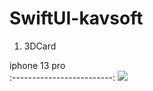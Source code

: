 # SwiftUI-kavsoft

1. 3DCard

 iphone 13 pro           
:-------------------------:
![](https://user-images.githubusercontent.com/47676921/160323213-d743cc1b-090c-40f6-8838-6d2702de886c.gif)
